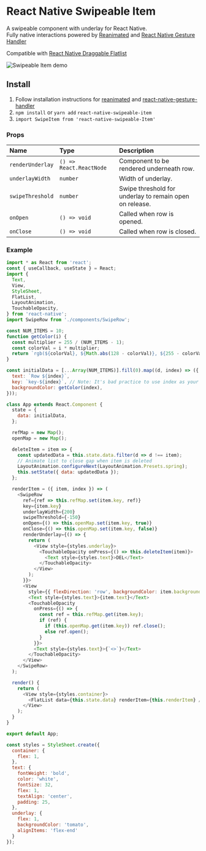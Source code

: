 # React Native Swipeable Item

A swipeable component with underlay for React Native.<br />
Fully native interactions powered by [Reanimated](https://github.com/kmagiera/react-native-reanimated) and [React Native Gesture Handler](https://github.com/kmagiera/react-native-gesture-handler)

Compatible with [React Native Draggable Flatlist](https://github.com/computerjazz/react-native-draggable-flatlist)

![Swipeable Item demo](https://imgur.com/W2qACyE.gif)

## Install
1. Follow installation instructions for [reanimated](https://github.com/kmagiera/react-native-reanimated) and [react-native-gesture-handler](https://github.com/kmagiera/react-native-gesture-handler)
2. `npm install` or `yarn add` `react-native-swipeable-item` 
3. `import SwipeItem from 'react-native-swipeable-Item'`  

### Props
Name | Type | Description
:--- | :--- | :---
`renderUnderlay` | `() => React.ReactNode` |  Component to be rendered underneath row.
`underlayWidth` | `number` | Width of underlay.
`swipeThreshold` | `number` | Swipe threshold for underlay to remain open on release.
`onOpen` | `() => void` |  Called when row is opened.
`onClose` | `() => void` | Called when row is closed.


### Example
```javascript
import * as React from 'react';
const { useCallback, useState } = React;
import {
  Text,
  View,
  StyleSheet,
  FlatList,
  LayoutAnimation,
  TouchableOpacity,
} from 'react-native';
import SwipeRow from './components/SwipeRow';

const NUM_ITEMS = 10;
function getColor(i) {
  const multiplier = 255 / (NUM_ITEMS - 1);
  const colorVal = i * multiplier;
  return `rgb(${colorVal}, ${Math.abs(128 - colorVal)}, ${255 - colorVal})`;
}

const initialData = [...Array(NUM_ITEMS)].fill(0).map((d, index) => ({
  text: `Row ${index}`,
  key: `key-${index}`, // Note: It's bad practice to use index as your key. Don't do it in production!
  backgroundColor: getColor(index),
}));

class App extends React.Component {
  state = {
    data: initialData,
  };

  refMap = new Map();
  openMap = new Map();

  deleteItem = item => {
    const updatedData = this.state.data.filter(d => d !== item);
    // Animate list to close gap when item is deleted
    LayoutAnimation.configureNext(LayoutAnimation.Presets.spring);
    this.setState({ data: updatedData });
  };

  renderItem = ({ item, index }) => (
    <SwipeRow
      ref={ref => this.refMap.set(item.key, ref)}
      key={item.key}
      underlayWidth={200}
      swipeThreshold={-150}
      onOpen={() => this.openMap.set(item.key, true)}
      onClose={() => this.openMap.set(item.key, false)}
      renderUnderlay={() => {
        return (
          <View style={styles.underlay}>
            <TouchableOpacity onPress={() => this.deleteItem(item)}>
              <Text style={styles.text}>DEL</Text>
            </TouchableOpacity>
          </View>
        );
      }}>
      <View
        style={{ flexDirection: 'row', backgroundColor: item.backgroundColor }}>
        <Text style={styles.text}>{item.text}</Text>
        <TouchableOpacity
          onPress={() => {
            const ref = this.refMap.get(item.key);
            if (ref) {
              if (this.openMap.get(item.key)) ref.close();
              else ref.open();
            }
          }}>
          <Text style={styles.text}>{`<>`}</Text>
        </TouchableOpacity>
      </View>
    </SwipeRow>
  );

  render() {
    return (
      <View style={styles.container}>
        <FlatList data={this.state.data} renderItem={this.renderItem} />
      </View>
    );
  }
}

export default App;

const styles = StyleSheet.create({
  container: {
    flex: 1,
  },
  text: {
    fontWeight: 'bold',
    color: 'white',
    fontSize: 32,
    flex: 1,
    textAlign: 'center',
    padding: 25,
  },
  underlay: { 
    flex: 1, 
    backgroundColor: 'tomato', 
    alignItems: 'flex-end' 
  }
});
```
